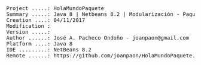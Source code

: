 <pre>

Project .....: HolaMundoPaquete
Summary .....: Java 8 | Netbeans 8.2 | Modularización - Paquetes #01 
Creation ....: 04/11/2017
Modification : 
Version .....: 
Author ......: José A. Pacheco Ondoño - joanpaon@gmail.com
Platform ....: Java 8
IDE .........: NetBeans 8.2
Remote ......: https://github.com/joanpaon/HolaMundoPaquete.git

</pre>

